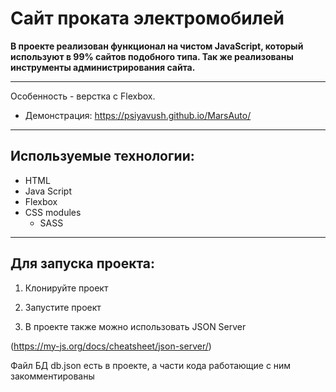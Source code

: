 # Сайт проката электромобилей
**В проекте реализован функционал на чистом JavaScript, который используют в 99% сайтов подобного типа. Так же реализованы инструменты администрирования сайта.**
____

Особенность - верстка с Flexbox.

+ Демонстрация: https://psiyavush.github.io/MarsAuto/

___
## Используемые технологии:
+ HTML
+ Java Script
+ Flexbox
+ CSS modules
    + SASS
___

## Для запуска проекта:
1. Клонируйте проект

2. Запустите проект

3. В проекте также можно использовать JSON Server

(https://my-js.org/docs/cheatsheet/json-server/)

Файл БД db.json есть в проекте, а части кода работающие с ним закомментированы